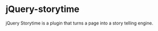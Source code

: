 jQuery-storytime
================

jQuery Storytime is a plugin that turns a page into a story telling engine.
